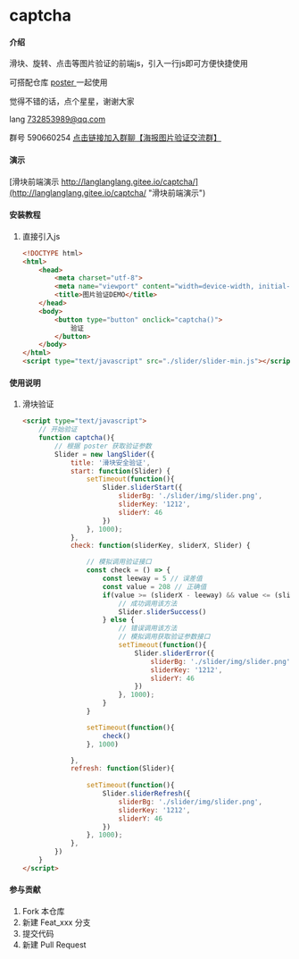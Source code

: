 # captcha

#### 介绍
滑块、旋转、点击等图片验证的前端js，引入一行js即可方便快捷使用

可搭配仓库 [poster ](https://gitee.com/langlanglang/poster) 一起使用

觉得不错的话，点个星星，谢谢大家

lang 732853989@qq.com

群号 590660254 [点击链接加入群聊【海报图片验证交流群】](https://jq.qq.com/?_wv=1027&k=k374FhrR)

#### 演示
[滑块前端演示 http://langlanglang.gitee.io/captcha/](http://langlanglang.gitee.io/captcha/ "滑块前端演示")


#### 安装教程

1. 直接引入js 

   ```html
   <!DOCTYPE html>
   <html>
       <head>
           <meta charset="utf-8">
           <meta name="viewport" content="width=device-width, initial-scale=1">
           <title>图片验证DEMO</title>
       </head>
       <body>
           <button type="button" onclick="captcha()">
               验证
           </button>
       </body>
   </html>
   <script type="text/javascript" src="./slider/slider-min.js"></script>
   ```

#### 使用说明

1. 滑块验证

   ```html
   <script type="text/javascript">
       // 开始验证
       function captcha(){
           // 根据 poster 获取验证参数
           Slider = new langSlider({
               title: '滑块安全验证', 
               start: function(Slider) {
                   setTimeout(function(){
                       Slider.sliderStart({
                           sliderBg: './slider/img/slider.png', 
                           sliderKey: '1212', 
                           sliderY: 46
                       })
                   }, 1000);
               },
               check: function(sliderKey, sliderX, Slider) {
   
                   // 模拟调用验证接口
                   const check = () => {
                       const leeway = 5 // 误差值
                       const value = 208 // 正确值
                       if(value >= (sliderX - leeway) && value <= (sliderX + leeway)){
                           // 成功调用该方法
                           Slider.sliderSuccess()
                       } else {
                           // 错误调用该方法
                           // 模拟调用获取验证参数接口
                           setTimeout(function(){
                               Slider.sliderError({
                                   sliderBg: './slider/img/slider.png', 
                                   sliderKey: '1212', 
                                   sliderY: 46
                               })
                           }, 1000);
                       }
                   }
   
                   setTimeout(function(){
                       check()
                   }, 1000)
   
               },
               refresh: function(Slider){
                   
                   setTimeout(function(){
                       Slider.sliderRefresh({
                           sliderBg: './slider/img/slider.png', 
                           sliderKey: '1212', 
                           sliderY: 46
                       })
                   }, 1000);
               },
           })
       }
   </script>
   ```
   
   

#### 参与贡献

1.  Fork 本仓库
2.  新建 Feat_xxx 分支
3.  提交代码
4.  新建 Pull Request
